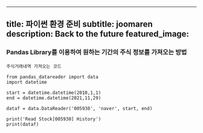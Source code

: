 
---
title: 파이썬 환경 준비
subtitle: joomaren 
description: Back to the future
featured_image:  
---

### Pandas Library를 이용하여 원하는 기간의 주식 정보를 가져오는 방법

<code>주식거래내역 가져오는 코드</code>   
    
```
from pandas_datareader import data
import datetime

start = datetime.datetime(2010,1,1)
end = datetime.datetime(2021,11,29)

dataf = data.DataReader('005930', 'naver', start, end)

print('Read Stock[005930] History')
print(dataf)
```




